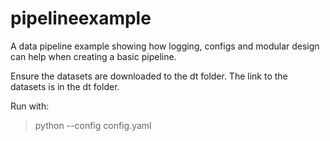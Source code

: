 # pipelineexample
A data pipeline example showing how logging, configs and modular design can help when creating a basic pipeline.

Ensure the datasets are downloaded to the dt folder. The link to the datasets is in the dt folder.

Run with:
> python --config config.yaml

